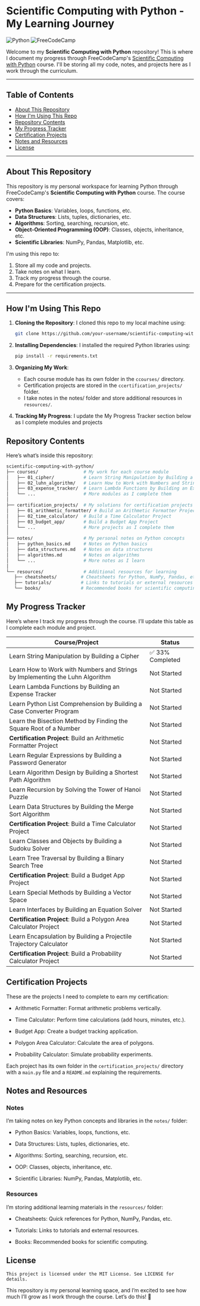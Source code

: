# Scientific Computing with Python - My Learning Journey

![Python](https://img.shields.io/badge/Python-3.x-blue)
![FreeCodeCamp](https://img.shields.io/badge/FreeCodeCamp-Scientific_Computing_with_Python-green)

Welcome to my **Scientific Computing with Python** repository! This is where I document my progress through FreeCodeCamp's [Scientific Computing with Python](https://www.freecodecamp.org/learn/scientific-computing-with-python/) course. I'll be storing all my code, notes, and projects here as I work through the curriculum.

---

## Table of Contents
- [About This Repository](#about-this-repository)
- [How I'm Using This Repo](#how-im-using-this-repo)
- [Repository Contents](#repository-contents)
- [My Progress Tracker](#my-progress-tracker)
- [Certification Projects](#certification-projects)
- [Notes and Resources](#notes-and-resources)
- [License](#license)

---

## About This Repository

This repository is my personal workspace for learning Python through FreeCodeCamp's **Scientific Computing with Python** course. The course covers:
- **Python Basics**: Variables, loops, functions, etc.
- **Data Structures**: Lists, tuples, dictionaries, etc.
- **Algorithms**: Sorting, searching, recursion, etc.
- **Object-Oriented Programming (OOP)**: Classes, objects, inheritance, etc.
- **Scientific Libraries**: NumPy, Pandas, Matplotlib, etc.

I'm using this repo to:
1. Store all my code and projects.
2. Take notes on what I learn.
3. Track my progress through the course.
4. Prepare for the certification projects.

---

## How I'm Using This Repo

1. **Cloning the Repository**:
   I cloned this repo to my local machine using:
   ```bash
   git clone https://github.com/your-username/scientific-computing-with-python.git 

2. **Installing Dependencies**:
   I installed the required Python libraries using: 
   ```bash 
   pip install -r requirements.txt 

3. **Organizing My Work**: 
   - Each course module has its own folder in the ```ccourses/``` directory.
   - Certification projects are stored in the ```ccertification_projects/``` folder.
   - I take notes in the notes/ folder and store additional resources in ```resources/```.

4. **Tracking My Progress**:
   I update the My Progress Tracker section below as I complete modules and projects

## Repository Contents
   Here’s what’s inside this repository: 

   ```bash 
   scientific-computing-with-python/
   ├── courses/                 # My work for each course module
   │   ├── 01_cipher/           # Learn String Manipulation by Building a Cipher
   │   ├── 02_luhn_algorithm/   # Learn How to Work with Numbers and Strings by Implementing the Luhn Algorithm
   │   ├── 03_expense_tracker/  # Learn Lambda Functions by Building an Expense Tracker
   │   └── ...                  # More modules as I complete them
   │
   ├── certification_projects/  # My solutions for certification projects
   │   ├── 01_arithmetic_formatter/ # Build an Arithmetic Formatter Project
   │   ├── 02_time_calculator/  # Build a Time Calculator Project
   │   ├── 03_budget_app/       # Build a Budget App Project
   │   └── ...                  # More projects as I complete them
   │
   ├── notes/                   # My personal notes on Python concepts
   │   ├── python_basics.md     # Notes on Python basics
   │   ├── data_structures.md   # Notes on data structures
   │   ├── algorithms.md        # Notes on algorithms
   │   └── ...                  # More notes as I learn
   │
   └── resources/               # Additional resources for learning
      ├── cheatsheets/         # Cheatsheets for Python, NumPy, Pandas, etc.
      ├── tutorials/           # Links to tutorials or external resources
      └── books/               # Recommended books for scientific computing 
````


## My Progress Tracker

Here’s where I track my progress through the course. I’ll update this table as I complete each module and project.

| Course/Project                                             | Status               |
|------------------------------------------------------------|----------------------|
| Learn String Manipulation by Building a Cipher              | ✅ 33% Completed     |
| Learn How to Work with Numbers and Strings by Implementing the Luhn Algorithm | Not Started         |
| Learn Lambda Functions by Building an Expense Tracker       | Not Started         |
| Learn Python List Comprehension by Building a Case Converter Program | Not Started         |
| Learn the Bisection Method by Finding the Square Root of a Number | Not Started         |
| **Certification Project**: Build an Arithmetic Formatter Project | Not Started         |
| Learn Regular Expressions by Building a Password Generator  | Not Started         |
| Learn Algorithm Design by Building a Shortest Path Algorithm | Not Started         |
| Learn Recursion by Solving the Tower of Hanoi Puzzle        | Not Started         |
| Learn Data Structures by Building the Merge Sort Algorithm  | Not Started         |
| **Certification Project**: Build a Time Calculator Project  | Not Started         |
| Learn Classes and Objects by Building a Sudoku Solver       | Not Started         |
| Learn Tree Traversal by Building a Binary Search Tree       | Not Started         |
| **Certification Project**: Build a Budget App Project       | Not Started         |
| Learn Special Methods by Building a Vector Space            | Not Started         |
| Learn Interfaces by Building an Equation Solver             | Not Started         |
| **Certification Project**: Build a Polygon Area Calculator Project | Not Started         |
| Learn Encapsulation by Building a Projectile Trajectory Calculator | Not Started         |
| **Certification Project**: Build a Probability Calculator Project | Not Started         |

## Certification Projects
These are the projects I need to complete to earn my certification:

 - Arithmetic Formatter: Format arithmetic problems vertically.

 - Time Calculator: Perform time calculations (add hours, minutes, etc.).

 - Budget App: Create a budget tracking application.

 - Polygon Area Calculator: Calculate the area of polygons.

 - Probability Calculator: Simulate probability experiments.

Each project has its own folder in the ```certification_projects/``` directory with a ```main.py``` file and a ```README.md``` explaining the requirements.

## Notes and Resources
### Notes
I’m taking notes on key Python concepts and libraries in the ```notes/``` folder:

 - Python Basics: Variables, loops, functions, etc.

 - Data Structures: Lists, tuples, dictionaries, etc.

 - Algorithms: Sorting, searching, recursion, etc.

 - OOP: Classes, objects, inheritance, etc.

 - Scientific Libraries: NumPy, Pandas, Matplotlib, etc.

### Resources
I’m storing additional learning materials in the ```resources/``` folder:

 - Cheatsheets: Quick references for Python, NumPy, Pandas, etc.

 - Tutorials: Links to tutorials and external resources.

 - Books: Recommended books for scientific computing.

## License
    This project is licensed under the MIT License. See LICENSE for details.

This repository is my personal learning space, and I’m excited to see how much I’ll grow as I work through the course. Let’s do this! 🚀
